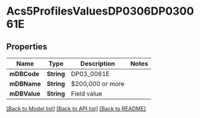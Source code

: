 # Acs5ProfilesValuesDP0306DP030061E

## Properties
Name | Type | Description | Notes
------------ | ------------- | ------------- | -------------
**mDBCode** | **String** | DP03_0061E | 
**mDBName** | **String** | $200,000 or more | 
**mDBValue** | **String** | Field value | 

[[Back to Model list]](../README.md#documentation-for-models) [[Back to API list]](../README.md#documentation-for-api-endpoints) [[Back to README]](../README.md)


